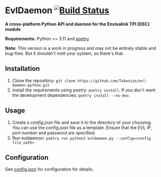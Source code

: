 # EvlDaemon [![Build Status](https://travis-ci.org/Tokenize/evl-daemon-python.png)](https://travis-ci.org/Tokenize/evl-daemon-python)

**A cross-platform Python API and daemon for the Envisalink TPI (DSC) module**

**Requirements:** Python >= 3.11 and [poetry](https://python-poetry.org).

**Note:** This version is a work in progress and may not be entirely stable and bug-free.
But it shouldn't melt your system, so there's that.

## Installation

1. Clone the repository: `git clone https://github.com/Tokenize/evl-daemon-python.git`
2. Install the requirements using poetry: `poetry install`. If you don't want the development dependencies: `poetry install --no-dev`.

## Usage

1. Create a _config.json_ file and save it to the directory of your choosing. You can use the config.json file as a
   template. Ensure that the EVL IP, port number and password are specified.
2. Run evldaemon: `poetry run python3 evldaemon.py --config=<config file path>`

## Configuration

See [config.json](config.json) for configuration for details.
